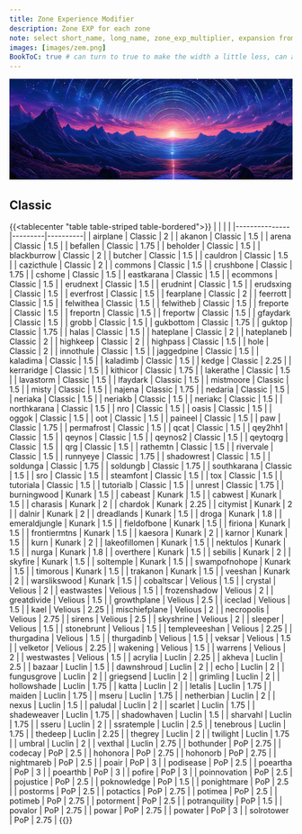 ```yaml
---
title: Zone Experience Modifier
description: Zone EXP for each zone
note: select short_name, long_name, zone_exp_multiplier, expansion from zone where expansion = 2 order by zone_exp_multiplier desc;
images: [images/zem.png]
BookToC: true # can turn to true to make the width a little less, can also split the table to jump sections
---
```


![ZEM](images/Zem2.png)


## Classic
{{<tablecenter "table table-striped table-bordered">}}
|       |   |  |
|---------------|---------|----------|
| airplane      | Classic | 2        |
| akanon        | Classic | 1.5      |
| arena         | Classic | 1.5      |
| befallen      | Classic | 1.75     |
| beholder      | Classic | 1.5      |
| blackburrow   | Classic | 2        |
| butcher       | Classic | 1.5      |
| cauldron      | Classic | 1.5      |
| cazicthule    | Classic | 2        |
| commons       | Classic | 1.5      |
| crushbone     | Classic | 1.75     |
| cshome        | Classic | 1.5      |
| eastkarana    | Classic | 1.5      |
| ecommons      | Classic | 1.5      |
| erudnext      | Classic | 1.5      |
| erudnint      | Classic | 1.5      |
| erudsxing     | Classic | 1.5      |
| everfrost     | Classic | 1.5      |
| fearplane     | Classic | 2        |
| feerrott      | Classic | 1.5      |
| felwithea     | Classic | 1.5      |
| felwitheb     | Classic | 1.5      |
| freporte      | Classic | 1.5      |
| freportn      | Classic | 1.5      |
| freportw      | Classic | 1.5      |
| gfaydark      | Classic | 1.5      |
| grobb         | Classic | 1.5      |
| gukbottom     | Classic | 1.75     |
| guktop        | Classic | 1.75     |
| halas         | Classic | 1.5      |
| hateplane     | Classic | 2        |
| hateplaneb    | Classic | 2        |
| highkeep      | Classic | 2        |
| highpass      | Classic | 1.5      |
| hole          | Classic | 2        |
| innothule     | Classic | 1.5      |
| jaggedpine    | Classic | 1.5      |
| kaladima      | Classic | 1.5      |
| kaladimb      | Classic | 1.5      |
| kedge         | Classic | 2.25     |
| kerraridge    | Classic | 1.5      |
| kithicor      | Classic | 1.75     |
| lakerathe     | Classic | 1.5      |
| lavastorm     | Classic | 1.5      |
| lfaydark      | Classic | 1.5      |
| mistmoore     | Classic | 1.5      |
| misty         | Classic | 1.5      |
| najena        | Classic | 1.75     |
| nedaria       | Classic | 1.5      |
| neriaka       | Classic | 1.5      |
| neriakb       | Classic | 1.5      |
| neriakc       | Classic | 1.5      |
| northkarana   | Classic | 1.5      |
| nro           | Classic | 1.5      |
| oasis         | Classic | 1.5      |
| oggok         | Classic | 1.5      |
| oot           | Classic | 1.5      |
| paineel       | Classic | 1.5      |
| paw           | Classic | 1.75     |
| permafrost    | Classic | 1.5      |
| qcat          | Classic | 1.5      |
| qey2hh1       | Classic | 1.5      |
| qeynos        | Classic | 1.5      |
| qeynos2       | Classic | 1.5      |
| qeytoqrg      | Classic | 1.5      |
| qrg           | Classic | 1.5      |
| rathemtn      | Classic | 1.5      |
| rivervale     | Classic | 1.5      |
| runnyeye      | Classic | 1.75     |
| shadowrest    | Classic | 1.5      |
| soldunga      | Classic | 1.75     |
| soldungb      | Classic | 1.75     |
| southkarana   | Classic | 1.5      |
| sro           | Classic | 1.5      |
| steamfont     | Classic | 1.5      |
| tox           | Classic | 1.5      |
| tutoriala     | Classic | 1.5      |
| tutorialb     | Classic | 1.5      |
| unrest        | Classic | 1.75     |
| burningwood   | Kunark  | 1.5      |
| cabeast       | Kunark  | 1.5      |
| cabwest       | Kunark  | 1.5      |
| charasis      | Kunark  | 2        |
| chardok       | Kunark  | 2.25     |
| citymist      | Kunark  | 2        |
| dalnir        | Kunark  | 2        |
| dreadlands    | Kunark  | 1.5      |
| droga         | Kunark  | 1.8      |
| emeraldjungle | Kunark  | 1.5      |
| fieldofbone   | Kunark  | 1.5      |
| firiona       | Kunark  | 1.5      |
| frontiermtns  | Kunark  | 1.5      |
| kaesora       | Kunark  | 2        |
| karnor        | Kunark  | 1.5      |
| kurn          | Kunark  | 2        |
| lakeofillomen | Kunark  | 1.5      |
| nektulos      | Kunark  | 1.5      |
| nurga         | Kunark  | 1.8      |
| overthere     | Kunark  | 1.5      |
| sebilis       | Kunark  | 2        |
| skyfire       | Kunark  | 1.5      |
| soltemple     | Kunark  | 1.5      |
| swampofnohope | Kunark  | 1.5      |
| timorous      | Kunark  | 1.5      |
| trakanon      | Kunark  | 1.5      |
| veeshan       | Kunark  | 2        |
| warslikswood  | Kunark  | 1.5      |
| cobaltscar    | Velious | 1.5      |
| crystal       | Velious | 2        |
| eastwastes    | Velious | 1.5      |
| frozenshadow  | Velious | 2        |
| greatdivide   | Velious | 1.5      |
| growthplane   | Velious | 2.5      |
| iceclad       | Velious | 1.5      |
| kael          | Velious | 2.25     |
| mischiefplane | Velious | 2        |
| necropolis    | Velious | 2.75     |
| sirens        | Velious | 2.5      |
| skyshrine     | Velious | 2        |
| sleeper       | Velious | 1.5      |
| stonebrunt    | Velious | 1.5      |
| templeveeshan | Velious | 2.25     |
| thurgadina    | Velious | 1.5      |
| thurgadinb    | Velious | 1.5      |
| veksar        | Velious | 1.5      |
| velketor      | Velious | 2.25     |
| wakening      | Velious | 1.5      |
| warrens       | Velious | 2        |
| westwastes    | Velious | 1.5      |
| acrylia       | Luclin  | 2.25     |
| akheva        | Luclin  | 2.5      |
| bazaar        | Luclin  | 1.5      |
| dawnshroud    | Luclin  | 2        |
| echo          | Luclin  | 2        |
| fungusgrove   | Luclin  | 2        |
| griegsend     | Luclin  | 2        |
| grimling      | Luclin  | 2        |
| hollowshade   | Luclin  | 1.75     |
| katta         | Luclin  | 2        |
| letalis       | Luclin  | 1.75     |
| maiden        | Luclin  | 1.75     |
| mseru         | Luclin  | 1.75     |
| netherbian    | Luclin  | 2        |
| nexus         | Luclin  | 1.5      |
| paludal       | Luclin  | 2        |
| scarlet       | Luclin  | 1.75     |
| shadeweaver   | Luclin  | 1.75     |
| shadowhaven   | Luclin  | 1.5      |
| sharvahl      | Luclin  | 1.75     |
| sseru         | Luclin  | 2        |
| ssratemple    | Luclin  | 2.5      |
| tenebrous     | Luclin  | 1.75     |
| thedeep       | Luclin  | 2.25     |
| thegrey       | Luclin  | 2        |
| twilight      | Luclin  | 1.75     |
| umbral        | Luclin  | 2        |
| vexthal       | Luclin  | 2.75     |
| bothunder     | PoP     | 2.75     |
| codecay       | PoP     | 2.5      |
| hohonora      | PoP     | 2.75     |
| hohonorb      | PoP     | 2.75     |
| nightmareb    | PoP     | 2.5      |
| poair         | PoP     | 3        |
| podisease     | PoP     | 2.5      |
| poeartha      | PoP     | 3        |
| poearthb      | PoP     | 3        |
| pofire        | PoP     | 3        |
| poinnovation  | PoP     | 2.5      |
| pojustice     | PoP     | 2.5      |
| poknowledge   | PoP     | 1.5      |
| ponightmare   | PoP     | 2.5      |
| postorms      | PoP     | 2.5      |
| potactics     | PoP     | 2.75     |
| potimea       | PoP     | 2.5      |
| potimeb       | PoP     | 2.75     |
| potorment     | PoP     | 2.5      |
| potranquility | PoP     | 1.5      |
| povalor       | PoP     | 2.75     |
| powar         | PoP     | 2.75     |
| powater       | PoP     | 3        |
| solrotower    | PoP     | 2.75     |
{{</tablecenter>}}
